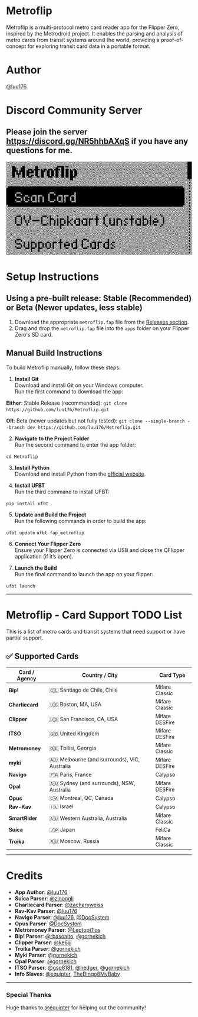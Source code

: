 # Metroflip
Metroflip is a multi-protocol metro card reader app for the Flipper Zero, inspired by the Metrodroid project. It enables the parsing and analysis of metro cards from transit systems around the world, providing a proof-of-concept for exploring transit card data in a portable format. 

# Author
[@luu176](https://github.com/luu176)

# Discord Community Server 

Please join the server https://discord.gg/NR5hhbAXqS if you have any questions for me.
---

![Menu-Top-Screenshot](screenshots/Menu-Top.png)

# Setup Instructions

## Using a pre-built release: Stable (Recommended) or Beta (Newer updates, less stable)
1. Download the appropriate `metroflip.fap` file from the [Releases section](https://github.com/luu176/Metroflip/releases).
2. Drag and drop the `metroflip.fap` file into the `apps` folder on your Flipper Zero's SD card.

## Manual Build Instructions
To build Metroflip manually, follow these steps:

1. **Install Git**  
   Download and install Git on your Windows computer.  
   Run the first command to download the app:  

**Either**:
Stable Release (recommended): 
```git clone https://github.com/luu176/Metroflip.git```

**OR**:
Beta (newer updates but not fully tested): 
```git clone --single-branch --branch dev https://github.com/luu176/Metroflip.git```

2. **Navigate to the Project Folder**  
Run the second command to enter the app folder:  

```cd Metroflip```

3. **Install Python**  
Download and install Python from the [official website](https://www.python.org).  

4. **Install UFBT**  
Run the third command to install UFBT:  

```pip install ufbt```

5. **Update and Build the Project**  
Run the following commands in order to build the app:  

```ufbt update```
```ufbt fap_metroflip```

6. **Connect Your Flipper Zero**  
Ensure your Flipper Zero is connected via USB and close the QFlipper application (if it’s open).  

7. **Launch the Build**  
Run the final command to launch the app on your flipper:  

```ufbt launch```

---

# Metroflip - Card Support TODO List

This is a list of metro cards and transit systems that need support or have partial support.

## ✅ Supported Cards

| **Card / Agency**  | **Country / City**                          | **Card Type**     |
|--------------------|---------------------------------------------|-------------------|
| **Bip!**           | 🇨🇱 Santiago de Chile, Chile                | Mifare Classic    |
| **Charliecard**    | 🇺🇸 Boston, MA, USA                        | Mifare Classic    |
| **Clipper**        | 🇺🇸 San Francisco, CA, USA                  | Mifare DESFire    |
| **ITSO**           | 🇬🇧 United Kingdom                          | Mifare DESFire    |
| **Metromoney**     | 🇬🇪 Tbilisi, Georgia                        | Mifare Classic    |
| **myki**           | 🇦🇺 Melbourne (and surrounds), VIC, Australia | Mifare DESFire    |
| **Navigo**         | 🇫🇷 Paris, France                           | Calypso           |
| **Opal**           | 🇦🇺 Sydney (and surrounds), NSW, Australia  | Mifare DESFire    |
| **Opus**           | 🇨🇦 Montreal, QC, Canada                    | Calypso           |
| **Rav-Kav**        | 🇮🇱 Israel                                  | Calypso           |
| **SmartRider**     | :australia: Western Australia, Australia   | Mifare Classic    |
| **Suica**     | 🇯🇵 Japan   | FeliCa    |
| **Troika**         | 🇷🇺 Moscow, Russia                          | Mifare Classic    |


---

# Credits
- **App Author**: [@luu176](https://github.com/luu176)
- **Suica Parser**: [@zinongli](https://github.com/zinongli)
- **Charliecard Parser**: [@zacharyweiss](https://github.com/zacharyweiss)
- **Rav-Kav Parser**: [@luu176](https://github.com/luu176)
- **Navigo Parser**: [@luu176](https://github.com/luu176), [@DocSystem](https://github.com/DocSystem)
- **Opus Parser**: [@DocSystem](https://github.com/DocSystem)
- **Metromoney Parser**: [@Leptopt1los](https://github.com/Leptopt1los)
- **Bip! Parser**: [@rbasoalto](https://github.com/rbasoalto), [@gornekich](https://github.com/gornekich)
- **Clipper Parser**: [@ke6jjj](https://github.com/ke6jjj)
- **Troika Parser**: [@gornekich](https://github.com/gornekich)
- **Myki Parser**: [@gornekich](https://github.com/gornekich)
- **Opal Parser**: [@gornekich](https://github.com/gornekich)
- **ITSO Parser**: [@gsp8181](https://github.com/gsp8181), [@hedger](https://github.com/hedger), [@gornekich](https://github.com/gornekich)
- **Info Slaves**: [@equipter](https://github.com/equipter), [TheDingo8MyBaby](https://github.com/TheDingo8MyBaby)

---

### Special Thanks
Huge thanks to [@equipter](https://github.com/equipter) for helping out the community!
